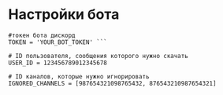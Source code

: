 # Настройки бота
```
#токен бота дискорд 
TOKEN = 'YOUR_BOT_TOKEN' ```
```
```
# ID пользователя, сообщения которого нужно скачать
USER_ID = 123456789012345678
```
```
# ID каналов, которые нужно игнорировать
IGNORED_CHANNELS = [987654321098765432, 876543210987654321]
```
